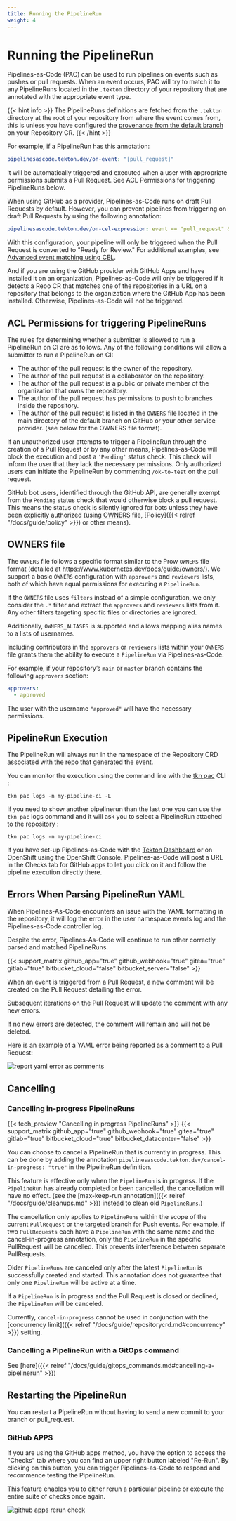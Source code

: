 ```yaml
---
title: Running the PipelineRun
weight: 4
---
```


# Running the PipelineRun

Pipelines-as-Code (PAC) can be used to run pipelines on events such as pushes
or pull requests. When an event occurs, PAC will try to match it to any
PipelineRuns located in the `.tekton` directory of your repository
that are annotated with the appropriate event type.

{{< hint info >}}
The PipelineRuns definitions are fetched from the `.tekton` directory at the
root of your repository from where the event comes from, this is unless you have
configured the [provenance from the default
branch](../repositorycrd/#pipelinerun-definition-provenance) on your Repository
CR.
{{< /hint >}}

For example, if a PipelineRun has this annotation:

```yaml
pipelinesascode.tekton.dev/on-event: "[pull_request]"
```

it will be automatically triggered and executed when a user with appropriate permissions submits a Pull Request. See ACL Permissions for triggering PipelineRuns below.

When using GitHub as a provider, Pipelines-as-Code runs on draft Pull Requests by default. However, you can prevent pipelines from triggering on draft Pull Requests by using the following annotation:

```yaml
pipelinesascode.tekton.dev/on-cel-expression: event == "pull_request" && !body.pull_request.draft
```

With this configuration, your pipeline will only be triggered when the Pull Request is converted to "Ready for Review." For additional examples, see [Advanced event matching using CEL](https://pipelinesascode.com/docs/guide/matchingevents/#advanced-event-matching-using-cel).

And if you are using the GitHub provider with GitHub Apps and have installed it
on an organization, Pipelines-as-Code will only be triggered if it detects a
Repo CR that matches one of the repositories in a URL on a repository that
belongs to the organization where the GitHub App has been installed. Otherwise,
Pipelines-as-Code will not be triggered.

## ACL Permissions for triggering PipelineRuns

The rules for determining whether a submitter is allowed to run a PipelineRun
on CI are as follows. Any of the following conditions will allow a submitter to
run a PipelineRun on CI:

- The author of the pull request is the owner of the repository.
- The author of the pull request is a collaborator on the repository.
- The author of the pull request is a public or private member of the organization that
  owns the repository.
- The author of the pull request has permissions to push to branches inside the
  repository.
- The author of the pull request is listed in the `OWNERS` file located in the main
  directory of the default branch on GitHub or your other service provider.
(see below for the OWNERS file format).

If an unauthorized user attempts to trigger a PipelineRun through the creation
of a Pull Request or by any other means, Pipelines-as-Code will block the
execution and post a `'Pending'` status check. This check will inform the user
that they lack the necessary permissions. Only authorized users can initiate the
PipelineRun by commenting `/ok-to-test` on the pull request.

GitHub bot users, identified through the GitHub API, are generally exempt from
the `Pending` status check that would otherwise block a pull request. This
means the status check is silently ignored for bots unless they have been
explicitly authorized (using [OWNERS](#owners-file) file,
[Policy]({{< relref "/docs/guide/policy" >}}) or other means).

## OWNERS file

The `OWNERS` file follows a specific format similar to the Prow `OWNERS` file
format (detailed at <https://www.kubernetes.dev/docs/guide/owners/>). We
support a basic `OWNERS` configuration with `approvers` and `reviewers` lists,
both of which have equal permissions for executing a `PipelineRun`.

If the `OWNERS` file uses `filters` instead of a simple configuration, we only
consider the `.*` filter and extract the `approvers` and `reviewers` lists from
it. Any other filters targeting specific files or directories are ignored.

Additionally, `OWNERS_ALIASES` is supported and allows mapping alias names to a
lists of usernames.

Including contributors in the `approvers` or `reviewers` lists within your
`OWNERS` file grants them the ability to execute a `PipelineRun` via
Pipelines-as-Code.

For example, if your repository’s `main` or `master` branch contains the
following `approvers` section:

```yaml
approvers:
  - approved
```

The user with the username `"approved"` will have the necessary
permissions.

## PipelineRun Execution

The PipelineRun will always run in the namespace of the Repository CRD associated with the repo
that generated the event.

You can monitor the execution using the command line with the [tkn
pac](../cli/#install) CLI :

```console
tkn pac logs -n my-pipeline-ci -L
```

If you need to show another pipelinerun than the last one you can use the `tkn
pac` logs command and it will ask you to select a PipelineRun attached to the
repository :

```console
tkn pac logs -n my-pipeline-ci
```

If you have set-up Pipelines-as-Code with the [Tekton Dashboard](https://github.com/tektoncd/dashboard/)
or on OpenShift using the OpenShift Console.
Pipelines-as-Code will post a URL in the Checks tab for GitHub apps to let you
click on it and follow the pipeline execution directly there.

## Errors When Parsing PipelineRun YAML

When Pipelines-As-Code encounters an issue with the YAML formatting in the
repository, it will log the error in the user namespace events log and
the Pipelines-as-Code controller log.

Despite the error, Pipelines-As-Code will continue to run other correctly parsed
and matched PipelineRuns.

{{< support_matrix github_app="true" github_webhook="true" gitea="true" gitlab="true" bitbucket_cloud="false" bitbucket_server="false" >}}

When an event is triggered from a Pull Request, a new comment will be created on
the Pull Request detailing the error.

Subsequent iterations on the Pull Request will update the comment with any new
errors.

If no new errors are detected, the comment will remain and will not be deleted.

Here is an example of a YAML error being reported as a comment to a Pull Request:

![report yaml error as comments](/images/report-error-comment-on-bad-yaml.png)

## Cancelling

### Cancelling in-progress PipelineRuns

{{< tech_preview "Cancelling in progress PipelineRuns" >}}
{{< support_matrix github_app="true" github_webhook="true" gitea="true" gitlab="true" bitbucket_cloud="true" bitbucket_datacenter="false" >}}

You can choose to cancel a PipelineRun that is currently in progress. This can
be done by adding the annotation `pipelinesascode.tekton.dev/cancel-in-progress:
"true"` in the PipelineRun definition.

This feature is effective only when the `PipelineRun` is in progress. If the
`PipelineRun` has already completed or been cancelled, the cancellation will
have no effect. (see the [max-keep-run annotation]({{< relref
"/docs/guide/cleanups.md" >}}) instead to clean old `PipelineRuns`.)

The cancellation only applies to `PipelineRuns` within the scope of the current
`PullRequest` or the targeted branch for Push events. For example, if two
`PullRequests` each have a `PipelineRun` with the same name and the
cancel-in-progress annotation, only the `PipelineRun` in the specific PullRequest
will be cancelled. This prevents interference between separate PullRequests.

Older `PipelineRuns` are canceled only after the latest `PipelineRun` is
successfully created and started. This annotation does not guarantee that only
one `PipelineRun` will be active at a time.

If a `PipelineRun` is in progress and the Pull Request is closed or declined,
the `PipelineRun` will be canceled.

Currently, `cancel-in-progress` cannot be used in conjunction with the [concurrency
limit]({{< relref "/docs/guide/repositorycrd.md#concurrency" >}}) setting.

### Cancelling a PipelineRun with a GitOps command

See [here]({{< relref "/docs/guide/gitops_commands.md#cancelling-a-pipelinerun" >}})

## Restarting the PipelineRun

You can restart a PipelineRun without having to send a new commit to
your branch or pull_request.

### GitHub APPS

If you are using the GitHub apps method, you have the option to access the "Checks"
tab where you can find an upper right button labeled "Re-Run". By clicking on
this button, you can trigger Pipelines-as-Code to respond and recommence
testing the PipelineRun.

This feature enables you to either rerun a particular pipeline or execute the
entire suite of checks once again.

![github apps rerun check](/images/github-apps-rerun-checks.png)
